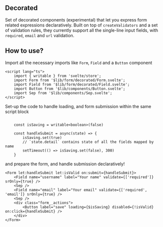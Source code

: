 ## Decorated

Set of decorated components (experimental) that let you express form related expressions declaratively. Built on top of `createValidators` and a set of validation rules, they currently support all the single-line input fields, with `required`, `email` and `url` validation.

## How to use?

Import all the necessary imports like `Form`, `Field` and a `Button` component

```svelte
<script lang="ts">
	import { writable } from 'svelte/store';
	import Form from '$lib/form/decorated/Form.svelte';
	import Field from '$lib/form/decorated/Field.svelte';
	import Button from '$lib/components/Button.svelte';
	import Sep from '$lib/components/Sep.svelte';
</script>
```

Set-up the code to handle loading, and form submission within the same script block

```svelte

    const isSaving = writable<boolean>(false)

    const handleSubmit = async(state) => {
        isSaving.set(true)
        // `state.detail` contains state of all the fields mapped by name
        setTimeout(() => isSaving.set(false), 300)
    }
```

and prepare the form, and handle submission declaratively!

```svelte
<Form let:handleSubmit let:isValid on:submit={handleSubmit}>
	<Field name="username" label="Your name" validate={['required']} srOnly={true} />
	<Sep />
	<Field name="email" label="Your email" validate={['required', 'email']} srOnly={true} />
	<Sep />
	<div class="form__actions">
		<Button label="save" loading={$isSaving} disabled={!isValid} on:click={handleSubmit} />
	</div>
</Form>
```
